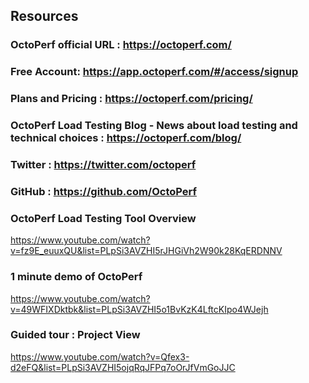 ## Resources

### OctoPerf official URL : https://octoperf.com/

### Free Account: https://app.octoperf.com/#/access/signup

### Plans and Pricing : https://octoperf.com/pricing/

### OctoPerf Load Testing Blog - News about load testing and technical choices :  https://octoperf.com/blog/

### Twitter : https://twitter.com/octoperf

### GitHub : https://github.com/OctoPerf

### OctoPerf Load Testing Tool Overview

https://www.youtube.com/watch?v=fz9E_euuxQU&list=PLpSi3AVZHI5rJHGiVh2W90k28KqERDNNV

### 1 minute demo of OctoPerf

https://www.youtube.com/watch?v=49WFIXDktbk&list=PLpSi3AVZHI5o1BvKzK4LftcKIpo4WJejh

### Guided tour : Project View

https://www.youtube.com/watch?v=Qfex3-d2eFQ&list=PLpSi3AVZHI5ojqRqJFPq7oOrJfVmGoJJC
